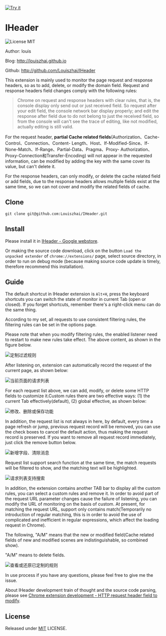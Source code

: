 <a target="_blank" href="https://chrome.google.com/webstore/detail/iheader/polajedphjkpjbfljoabmcejpcckeked?utm_source=chrome-ntp-icon">![Try it](https://raw.github.com/GoogleChrome/chrome-app-samples/master/tryitnowbutton.png "Click here to install this sample from the Chrome Web Store")</a>

# IHeader

![License MIT](https://img.shields.io/npm/l/express.svg)

Author: louis

Blog: http://louiszhai.github.io

Github: http://github.com/Louiszhai/IHeader

This extension is mainly used to monitor the page request and response headers, so as to add, delete, or modify the domain field. Request and response headers field changes comply with the following rules:

> Chrome on request and response headers with clear rules, that is, the console display only send out or just received field. So request after your edit field, the console network bar display properly; and edit the response after field due to do not belong to just the received field, so from the console will can't see the trace of editing, like not modified, actually editing is still valid.

For the request header, **partial Cache related fields**(Authorization、Cache-Control、Connection、Content-
Length、Host、If-Modified-Since、If-None-Match、If-Range、Partial-Data、Pragma、Proxy-
Authorization、Proxy-Connection和Transfer-Encoding) will not appear in the requested information, can be modified by adding the key with the same cover its value, but can't delete it.

For the response headers, can only modify, or delete the cache related field or add fields, due to the response headers allows multiple fields exist at the same time,  so we can not cover and modify the related fields of cache.

## Clone

```
git clone git@github.com:Louiszhai/IHeader.git
```

## Install

Please install it in [IHeader - Google webstore](https://chrome.google.com/webstore/detail/iheader/polajedphjkpjbfljoabmcejpcckeked?utm_source=chrome-ntp-icon).

Or making the source code download, click on the button `Load the unpacked extender` of  `chrome://extensions/` page, select source directory, in order to run on debug mode (because making source code update is timely, therefore recommend this installation).

## Guide

The default shortcut in IHeader extension is  `Alt+H`, press the keyboard shortcuts you can switch the state of monitor in current Tab (open or closed). If you forget shortcuts, remember there's a right-click menu can do the same thing.

According to my set, all requests to use consistent filtering rules, the filtering rules can be set in the options page.

Please note that when you modify filtering rules, the enabled listener need to restart to make new rules take effect. The above content, as shown in the figure below.

![定制过滤规则](./guide-images/IHeader-screen06.png)

After listening on, extension can automatically record the request of the current page, as shown below:

![当前页面的请求列表](./guide-images/IHeader-screen.png)

For each request list above, we can add, modify, or delete some HTTP fields to customize it.Custom rules there are two effective ways: (1) the current Tab effectively(default), (2) global effective, as shown below:

![修改、删除或保存功能](./guide-images/IHeader-screen02.png)

In addition, the request list is not always in here, by default, every time a page refresh or jump, previous  request record will be removed, you can use the check boxes to cancel the default action, thus making the request record is preserved. If you want to remove all request record immediately,  just click the remove button below.

![新增字段、清除消息](./guide-images/IHeader-screen03.png)

Request list support search function at the same time, the match requests will be filtered to show, and the matching text will be highlighted.

![请求列表支持搜索](./guide-images/IHeader-screen04.png)

In addition, the extension contains another TAB bar to display all the custom rules, you can select a custom rules and remove it. In order to avoid part of the request URL parameter changes cause the failure of listening, you can modify the URL of monitoring on the basis of custom. At present, for matching the request URL, support only contains match(Temporarily no introduction of regular matching, this is in order to avoid the use of complicated and inefficient in regular expressions, which affect the loading request in Chrome).

The following, "A/M" means that the new or modified field(Cache related fields of new and modified scenes are indistinguishable, so combined show).

"A/M" means to delete fields.

![查看或还原已定制的规则](./guide-images/IHeader-screen05.png)

In use process if you have any questions, please feel free to give me the issue.

About IHeader development train of thought and the source code parsing, please see [Chrome extension development - HTTP request header field to modify](http://louiszhai.github.io/2017/08/28/iheader/).

## License

Released under [MIT](http://rem.mit-license.org/)  LICENSE.